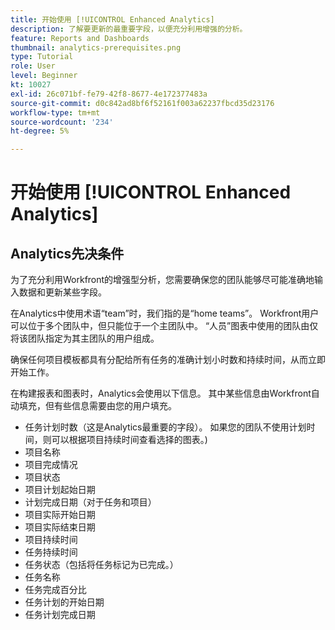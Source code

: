```yaml
---
title: 开始使用 [!UICONTROL Enhanced Analytics]
description: 了解要更新的最重要字段，以便充分利用增强的分析。
feature: Reports and Dashboards
thumbnail: analytics-prerequisites.png
type: Tutorial
role: User
level: Beginner
kt: 10027
exl-id: 26c071bf-fe79-42f8-8677-4e172377483a
source-git-commit: d0c842ad8bf6f52161f003a62237fbcd35d23176
workflow-type: tm+mt
source-wordcount: '234'
ht-degree: 5%

---
```


# 开始使用 [!UICONTROL Enhanced Analytics]

## Analytics先决条件

为了充分利用Workfront的增强型分析，您需要确保您的团队能够尽可能准确地输入数据和更新某些字段。

在Analytics中使用术语“team”时，我们指的是“home teams”。 Workfront用户可以位于多个团队中，但只能位于一个主团队中。 “人员”图表中使用的团队由仅将该团队指定为其主团队的用户组成。

确保任何项目模板都具有分配给所有任务的准确计划小时数和持续时间，从而立即开始工作。

在构建报表和图表时，Analytics会使用以下信息。 其中某些信息由Workfront自动填充，但有些信息需要由您的用户填充。

* 任务计划时数（这是Analytics最重要的字段）。 如果您的团队不使用计划时间，则可以根据项目持续时间查看选择的图表。)
* 项目名称
* 项目完成情况
* 项目状态
* 项目计划起始日期
* 计划完成日期（对于任务和项目）
* 项目实际开始日期
* 项目实际结束日期
* 项目持续时间
* 任务持续时间
* 任务状态（包括将任务标记为已完成。）
* 任务名称
* 任务完成百分比
* 任务计划的开始日期
* 任务计划完成日期
